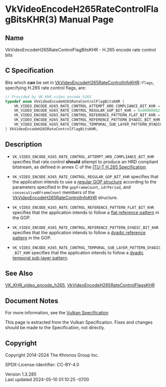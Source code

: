 # VkVideoEncodeH265RateControlFlagBitsKHR(3) Manual Page

## Name

VkVideoEncodeH265RateControlFlagBitsKHR - H.265 encode rate control bits



## <a href="#_c_specification" class="anchor"></a>C Specification

Bits which **can** be set in
[VkVideoEncodeH265RateControlInfoKHR](https://registry.khronos.org/vulkan/specs/1.3-extensions/man/html/VkVideoEncodeH265RateControlInfoKHR.html)::`flags`,
specifying H.265 rate control flags, are:

``` c
// Provided by VK_KHR_video_encode_h265
typedef enum VkVideoEncodeH265RateControlFlagBitsKHR {
    VK_VIDEO_ENCODE_H265_RATE_CONTROL_ATTEMPT_HRD_COMPLIANCE_BIT_KHR = 0x00000001,
    VK_VIDEO_ENCODE_H265_RATE_CONTROL_REGULAR_GOP_BIT_KHR = 0x00000002,
    VK_VIDEO_ENCODE_H265_RATE_CONTROL_REFERENCE_PATTERN_FLAT_BIT_KHR = 0x00000004,
    VK_VIDEO_ENCODE_H265_RATE_CONTROL_REFERENCE_PATTERN_DYADIC_BIT_KHR = 0x00000008,
    VK_VIDEO_ENCODE_H265_RATE_CONTROL_TEMPORAL_SUB_LAYER_PATTERN_DYADIC_BIT_KHR = 0x00000010,
} VkVideoEncodeH265RateControlFlagBitsKHR;
```

## <a href="#_description" class="anchor"></a>Description

- `VK_VIDEO_ENCODE_H265_RATE_CONTROL_ATTEMPT_HRD_COMPLIANCE_BIT_KHR`
  specifies that rate control **should** attempt to produce an HRD
  compliant bitstream, as defined in annex C of the <a
  href="https://registry.khronos.org/vulkan/specs/1.3-extensions/html/vkspec.html#itu-t-h265"
  target="_blank" rel="noopener">ITU-T H.265 Specification</a>.

- `VK_VIDEO_ENCODE_H265_RATE_CONTROL_REGULAR_GOP_BIT_KHR` specifies that
  the application intends to use a <a
  href="https://registry.khronos.org/vulkan/specs/1.3-extensions/html/vkspec.html#encode-h265-regular-gop"
  target="_blank" rel="noopener">regular GOP structure</a> according to
  the parameters specified in the `gopFrameCount`, `idrPeriod`, and
  `consecutiveBFrameCount` members of the
  [VkVideoEncodeH265RateControlInfoKHR](https://registry.khronos.org/vulkan/specs/1.3-extensions/man/html/VkVideoEncodeH265RateControlInfoKHR.html)
  structure.

- `VK_VIDEO_ENCODE_H265_RATE_CONTROL_REFERENCE_PATTERN_FLAT_BIT_KHR`
  specifies that the application intends to follow a <a
  href="https://registry.khronos.org/vulkan/specs/1.3-extensions/html/vkspec.html#encode-h265-ref-pattern-flat"
  target="_blank" rel="noopener">flat reference pattern</a> in the GOP.

- `VK_VIDEO_ENCODE_H265_RATE_CONTROL_REFERENCE_PATTERN_DYADIC_BIT_KHR`
  specifies that the application intends to follow a <a
  href="https://registry.khronos.org/vulkan/specs/1.3-extensions/html/vkspec.html#encode-h265-ref-pattern-dyadic"
  target="_blank" rel="noopener">dyadic reference pattern</a> in the
  GOP.

- `VK_VIDEO_ENCODE_H265_RATE_CONTROL_TEMPORAL_SUB_LAYER_PATTERN_DYADIC_BIT_KHR`
  specifies that the application intends to follow a <a
  href="https://registry.khronos.org/vulkan/specs/1.3-extensions/html/vkspec.html#encode-h265-layer-pattern-dyadic"
  target="_blank" rel="noopener">dyadic temporal sub-layer pattern</a>.

## <a href="#_see_also" class="anchor"></a>See Also

[VK_KHR_video_encode_h265](https://registry.khronos.org/vulkan/specs/1.3-extensions/man/html/VK_KHR_video_encode_h265.html),
[VkVideoEncodeH265RateControlFlagsKHR](https://registry.khronos.org/vulkan/specs/1.3-extensions/man/html/VkVideoEncodeH265RateControlFlagsKHR.html)

## <a href="#_document_notes" class="anchor"></a>Document Notes

For more information, see the <a
href="https://registry.khronos.org/vulkan/specs/1.3-extensions/html/vkspec.html#VkVideoEncodeH265RateControlFlagBitsKHR"
target="_blank" rel="noopener">Vulkan Specification</a>

This page is extracted from the Vulkan Specification. Fixes and changes
should be made to the Specification, not directly.

## <a href="#_copyright" class="anchor"></a>Copyright

Copyright 2014-2024 The Khronos Group Inc.

SPDX-License-Identifier: CC-BY-4.0

Version 1.3.285  
Last updated 2024-05-10 01:10:25 -0700
